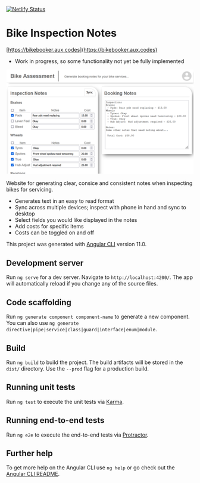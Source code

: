[![Netlify Status](https://api.netlify.com/api/v1/badges/0fd12385-31a4-48ba-8a9d-bf717a4403ae/deploy-status)](https://app.netlify.com/sites/loving-borg-a5e04a/deploys)

# Bike Inspection Notes
[https://bikebooker.aux.codes](https://bikebooker.aux.codes)
- Work in progress, so some functionality not yet be fully implemented

![Site Preview](https://github.com/auxcodes/bike-inspection/blob/main/img/bikeInspectionFullPage.png)

Website for generating clear, consice and consistent notes when inspecting bikes for servicing.

- Generates text in an easy to read format
- Sync across multiple devices; inspect with phone in hand and sync to desktop
- Select fields you would like displayed in the notes
- Add costs for specific items
- Costs can be toggled on and off

This project was generated with [Angular CLI](https://github.com/angular/angular-cli) version 11.0.

## Development server

Run `ng serve` for a dev server. Navigate to `http://localhost:4200/`. The app will automatically reload if you change any of the source files.

## Code scaffolding

Run `ng generate component component-name` to generate a new component. You can also use `ng generate directive|pipe|service|class|guard|interface|enum|module`.

## Build

Run `ng build` to build the project. The build artifacts will be stored in the `dist/` directory. Use the `--prod` flag for a production build.

## Running unit tests

Run `ng test` to execute the unit tests via [Karma](https://karma-runner.github.io).

## Running end-to-end tests

Run `ng e2e` to execute the end-to-end tests via [Protractor](http://www.protractortest.org/).

## Further help

To get more help on the Angular CLI use `ng help` or go check out the [Angular CLI README](https://github.com/angular/angular-cli/blob/master/README.md).
